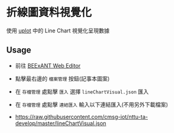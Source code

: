 # 折線圖資料視覺化

使用 [uplot](https://github.com/leeoniya/uPlot) 中的 Line Chart 視覺化呈現數據

## Usage

- 前往 [BEExANT Web Editor](http://console.sgiot.com.tw/editor)
- 點擊最右邊的 `檔案管理` 按鈕(記事本圖案)
- 在 `存檔管理` 處點擊 `匯入` 選擇 `lineChartVisual.json` 匯入
- 在 `存檔管理` 處點擊 `連結匯入` 輸入以下連結匯入(不用另外下載檔案)

- https://raw.githubusercontent.com/cmsg-iot/nttu-ta-develop/master/lineChartVisual.json
